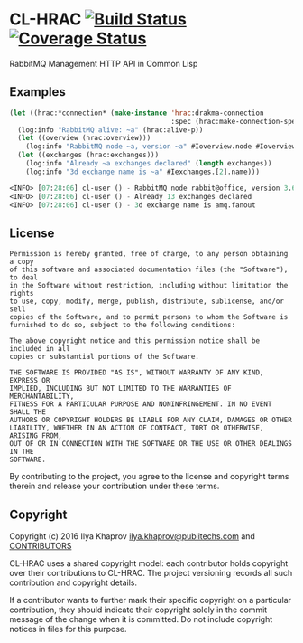 # CL-HRAC [![Build Status](https://travis-ci.org/cl-rabbit/cl-hrac.svg)](https://travis-ci.org/cl-rabbit/cl-hrac) [![Coverage Status](https://coveralls.io/repos/cl-rabbit/cl-hrac/badge.svg?branch=master&service=github)](https://coveralls.io/github/cl-rabbit/cl-hrac?branch=master)
RabbitMQ Management HTTP API in Common Lisp

## Examples

```lisp
(let ((hrac:*connection* (make-instance 'hrac:drakma-connection
                                        :spec (hrac:make-connection-spec "http://localhost:15672/api"))))
  (log:info "RabbitMQ alive: ~a" (hrac:alive-p))
  (let ((overview (hrac:overview)))
    (log:info "RabbitMQ node ~a, version ~a" #Ioverview.node #Ioverview.rabbitmq_version))
  (let ((exchanges (hrac:exchanges)))
    (log:info "Already ~a exchanges declared" (length exchanges))
    (log:info "3d exchange name is ~a" #Iexchanges.[2].name)))

<INFO> [07:28:06] cl-user () - RabbitMQ node rabbit@office, version 3.6.0
<INFO> [07:28:06] cl-user () - Already 13 exchanges declared
<INFO> [07:28:06] cl-user () - 3d exchange name is amq.fanout
```

## License

```
Permission is hereby granted, free of charge, to any person obtaining a copy
of this software and associated documentation files (the "Software"), to deal
in the Software without restriction, including without limitation the rights
to use, copy, modify, merge, publish, distribute, sublicense, and/or sell
copies of the Software, and to permit persons to whom the Software is
furnished to do so, subject to the following conditions:

The above copyright notice and this permission notice shall be included in all
copies or substantial portions of the Software.

THE SOFTWARE IS PROVIDED "AS IS", WITHOUT WARRANTY OF ANY KIND, EXPRESS OR
IMPLIED, INCLUDING BUT NOT LIMITED TO THE WARRANTIES OF MERCHANTABILITY,
FITNESS FOR A PARTICULAR PURPOSE AND NONINFRINGEMENT. IN NO EVENT SHALL THE
AUTHORS OR COPYRIGHT HOLDERS BE LIABLE FOR ANY CLAIM, DAMAGES OR OTHER
LIABILITY, WHETHER IN AN ACTION OF CONTRACT, TORT OR OTHERWISE, ARISING FROM,
OUT OF OR IN CONNECTION WITH THE SOFTWARE OR THE USE OR OTHER DEALINGS IN THE
SOFTWARE.
```

By contributing to the project, you agree to the license and copyright terms therein and release your contribution under these terms.

## Copyright

Copyright (c) 2016 Ilya Khaprov <ilya.khaprov@publitechs.com> and [CONTRIBUTORS](CONTRIBUTORS.md)

CL-HRAC uses a shared copyright model: each contributor holds copyright over their contributions to CL-HRAC. The project versioning records all such contribution and copyright details.

If a contributor wants to further mark their specific copyright on a particular contribution, they should indicate their copyright solely in the commit message of the change when it is committed. Do not include copyright notices in files for this purpose.
